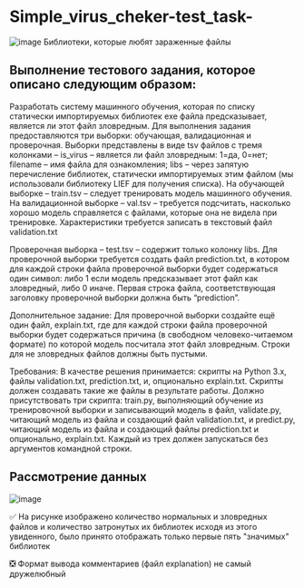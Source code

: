 # Simple_virus_cheker-test_task-
![image](https://user-images.githubusercontent.com/34346831/134436939-82398649-4b6d-4202-9d21-a760041e61cc.png)
Библиотеки, которые любят зараженные файлы 

## Выполнение тестового задания, которое описано следующим образом:
Разработать систему машинного обучения, которая по списку статически импортируемых библиотек exe файла предсказывает, является ли этот файл зловредным.
Для выполнения задания предоставляются три выборки: обучающая, валидационная и проверочная. Выборки представлены в виде tsv файлов с тремя колонками – is_virus – является ли файл зловредным: 1=да, 0=нет; filename – имя файла для ознакомления; libs – через запятую перечисление библиотек, статически импортируемых этим файлом (мы использовали библиотеку LIEF для получения списка).
На обучающей выборке – train.tsv – следует тренировать модель машинного обучения.
На валидационной выборке – val.tsv – требуется подсчитать, насколько хорошо модель справляется с файлами, которые она не видела при тренировке. Характеристики требуется записать в текстовый файл validation.txt

Проверочная выборка – test.tsv – содержит только колонку libs. Для проверочной выборки требуется создать файл prediction.txt, в котором для каждой строки файла проверочной выборки будет содержаться один символ: либо 1 если модель предсказывает этот файл как зловредный, либо 0 иначе. Первая строка файла, соответствующая заголовку проверочной выборки должна быть “prediction”.

Дополнительное задание:
Для проверочной выборки создайте ещё один файл, explain.txt, где для каждой строки файла проверочной выборки будет содержаться причина (в свободном человеко-читаемом формате) по которой модель посчитала этот файл зловредным. Строки для не зловредных файлов должны быть пустыми.

Требования:
В качестве решения принимается: скрипты на Python 3.x, файлы validation.txt, prediction.txt, и, опционально explain.txt. Скрипты должен создавать такие же файлы в результате работы.
Должно присутствовать три скрипта: train.py, выполняющий обучение из тренировочной выборки и записывающий модель в файл, validate.py, читающий модель из файла и создающий файл validation.txt, и predict.py, читающий модель из файла и создающий файлы prediction.txt и опционально, explain.txt. Каждый из трех должен запускаться без аргументов командной строки.

## Рассмотрение данных

![image](https://user-images.githubusercontent.com/34346831/134436660-12e7bdc7-6519-4efc-b122-749f8888fe58.png)

✅ На рисунке изображено количество нормальных и зловредных файлов и количество затронутых их библиотек исходя из этого увиденного, было принято отображать только первые пять "значимых" библиотек

❎ Формат вывода комментариев (файл explanation) не самый дружелюбный
